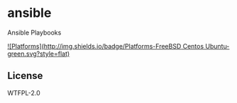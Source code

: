 # ansible
Ansible Playbooks

[![Platforms](http://img.shields.io/badge/Platforms-FreeBSD Centos Ubuntu-green.svg?style=flat)](#)

License
-------

WTFPL-2.0

